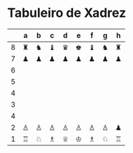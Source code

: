 # Tabuleiro de Xadrez

|   | a | b | c | d | e | f | g | h |
|---|---|---|---|---|---|---|---|---|
| 8 | ♜|♞ |♝ | ♛ | ♚|♝ |♞ | ♜| 
| 7 | ♟|♟ |♟ | ♟ | ♟|♟ |♟ | ♟|
| 6 |   |   |   |   |   |   |   |   |
| 5 |   |   |   |   |   |   |   |   |
| 4 |   |   |   |   |   |   |   |   |
| 3 |   |   |   |   |   |   |   |   |
| 4 |   |   |   |   |   |   |   |   |
| 2 | ♙| ♙ | ♙| ♙|♙ | ♙| ♙| ♟ |  
| 1 | ♖ |♘ |♗ | ♕| ♔| ♗| ♘| ♖ |